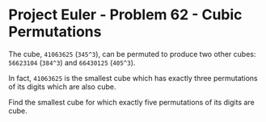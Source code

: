 # Project Euler - Problem 62 - Cubic Permutations
The cube, `41063625` (`345^3`), can be permuted to produce two other cubes: `56623104` (`384^3`) and `66430125` (`405^3`).

In fact, `41063625` is the smallest cube which has exactly three permutations of its digits which are also cube.

Find the smallest cube for which exactly five permutations of its digits are cube.
